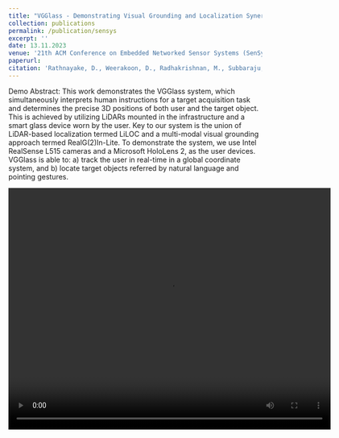 ```yaml
---
title: "VGGlass - Demonstrating Visual Grounding and Localization Synergy with a LiDAR-enabled Smart-Glass"
collection: publications
permalink: /publication/sensys
excerpt: ''
date: 13.11.2023
venue: '21th ACM Conference on Embedded Networked Sensor Systems (SenSys 2023)'
paperurl: 
citation: 'Rathnayake, D., Weerakoon, D., Radhakrishnan, M., Subbaraju, V., Hwang, I. and Misra, A., 2023, November. VGGlass - Demonstrating Visual Grounding and Localization Synergy with a LiDAR-enabled Smart-Glass. In 21th ACM Conference on Embedded Networked Sensor Systems (SenSys 2023) [In Press]'
---
```

Demo Abstract: This work demonstrates the VGGlass system, which simultaneously interprets human instructions for a target acquisition task and determines the precise 3D positions of both user and the target object. This is achieved by utilizing LiDARs mounted in the infrastructure and a smart glass device worn by the user. Key to our system is the union of LiDAR-based localization termed LiLOC and a multi-modal visual grounding approach termed RealG(2)In-Lite. To demonstrate the system, we use Intel RealSense L515 cameras and a Microsoft HoloLens 2, as the user devices. VGGlass is able to: a) track the user in real-time in a global coordinate system, and b) locate target objects referred by natural language and pointing gestures.

<video width="640" height="480" controls>
  <source src="https://dulangaweerakoon.com/images/VGGlass_Demo.mp4" type="video/mp4">
  Your browser does not support the video tag.
</video>

<!-- Recommended citation: Weerakoon, D., Subbaraju, V., Tran, T. and Misra, A., 2022. Cosm2ic: Optimizing real-time multi-modal instruction comprehension. IEEE Robotics and Automation Letters, 7(4), pp.10697-10704. -->
